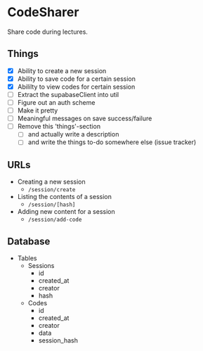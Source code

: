 # CodeSharer

Share code during lectures.

## Things

- [x] Ability to create a new session
- [x] Ability to save code for a certain session
- [x] Abililty to view codes for certain session
- [ ] Extract the supabaseClient into util
- [ ] Figure out an auth scheme
- [ ] Make it pretty
- [ ] Meaningful messages on save success/failure
- [ ] Remove this 'things'-section
  - [ ] and actually write a description
  - [ ] and write the things to-do somewhere else (issue tracker)

## URLs

- Creating a new session
  - `/session/create`
- Listing the contents of a session
  - `/session/[hash]`
- Adding new content for a session
  - `/session/add-code`

## Database

- Tables
  - Sessions
    - id
    - created_at
    - creator
    - hash
  - Codes
    - id
    - created_at
    - creator
    - data
    - session_hash
